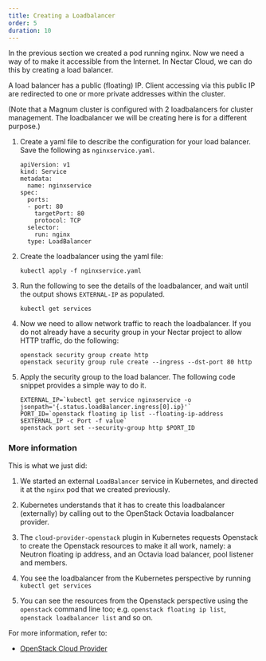 ```yaml
---
title: Creating a Loadbalancer
order: 5
duration: 10
---
```


In the previous section we created a pod running nginx. Now we need a way of
to make it accessible from the Internet. In Nectar Cloud, we can do this by
creating a load balancer.

A load balancer has a public (floating) IP. Client accessing via this public IP
are redirected to one or more private addresses within the cluster.

(Note that a Magnum cluster is configured with 2 loadbalancers for cluster
management.  The loadbalancer we will be creating here is for a different
purpose.)

1. Create a yaml file to describe the configuration for your load
balancer. Save the following as `nginxservice.yaml`.

   ```
   apiVersion: v1
   kind: Service
   metadata:
     name: nginxservice
   spec:
     ports:
     - port: 80
       targetPort: 80
       protocol: TCP
     selector:
       run: nginx
     type: LoadBalancer
   ```

1. Create the loadbalancer using the yaml file:

   ```
   kubectl apply -f nginxservice.yaml
   ```

1. Run the following to see the details of the loadbalancer, and wait until
   the output shows `EXTERNAL-IP` as populated.

   ```
   kubectl get services
   ```

1. Now we need to allow network traffic to reach the loadbalancer.  If you
   do not already have a security group in your Nectar project to allow
   HTTP traffic, do the following:

   ```
   openstack security group create http
   openstack security group rule create --ingress --dst-port 80 http
   ```

1. Apply the security group to the load balancer.  The following code snippet
   provides a simple way to do it.

   ```
   EXTERNAL_IP=`kubectl get service nginxservice -o jsonpath='{.status.loadBalancer.ingress[0].ip}'`
   PORT_ID=`openstack floating ip list --floating-ip-address $EXTERNAL_IP -c Port -f value`
   openstack port set --security-group http $PORT_ID
   ```

### More information

This is what we just did:

1. We started an external `LoadBalancer` service in Kubernetes, and directed it
   at the `nginx` pod that we created previously.

1. Kubernetes understands that it has to create this loadbalancer (externally)
   by calling out to the OpenStack Octavia loadbalancer provider.

1. The `cloud-provider-openstack` plugin in Kubernetes requests Openstack
   to create the Openstack resources to make it all work, namely: a Neutron
   floating ip address, and an Octavia load balancer, pool listener and
   members.

1. You see the loadbalancer from the Kubernetes perspective by running
   `kubectl get services`

1. You can see the resources from the Openstack perspective using the
   `openstack` command line too; e.g. `openstack floating ip list`,
   `openstack loadbalancer list` and so on.

For more information, refer to:

- [OpenStack Cloud Provider](https://kubernetes.io/docs/concepts/cluster-administration/cloud-providers/#openstack)

